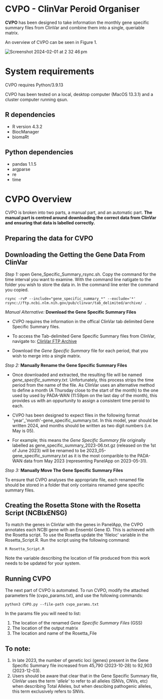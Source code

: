<h1> CVPO - ClinVar Peroid Organiser </h1>

**CVPO** has been designed to take information the monthly gene specific summary files from ClinVar and combine them into a single, queriable matrix. 

An overview of CVPO can be seen in Figure 1.

![Screenshot 2024-02-01 at 2 32 46 pm](https://github.com/MedicalGenomicsLab/Vigelint/assets/15273099/bea6aed6-4184-4972-8674-8e8f0550d4fd)

# System requirements
CVPO requires Python/3.9.13

CVPO has been tested on a local, desktop computer (MacOS 13.3.1) and a cluster computer running qsun.

## R dependencies 
- R version 4.3.2
- BiocManager
- biomaRt 

## Python dependencies
- pandas 1.1.5
- argparse
- re
- time

# CVPO Overview 

CVPO is broken into two parts, a manual part, and an automatic part. **The manual part is centred around downloading the correct data from ClinVar and ensuring that data is labelled correctly.**

<h2> Preparing the data for CVPO </h2>

## Downloading the Getting the Gene Data From ClinVar

_Step 1:_ open Gene_Specific_Summary_rsync.sh. Copy the command for the time interval you want to examine. With the command line natigate to the folder you wish to store the data in. In the command line enter the command you copied. 

    rsync -rvP --include="gene_specific_summary_*" --exclude='*' rsync://ftp.ncbi.nlm.nih.gov/pub/clinvar/tab_delimited/archive/ .

_Manual Alternative:_ **Download the Gene Specific Summary Files**

- CVPO requires the information in the offical ClinVar tab delimited Gene Specific Summary files.

- To access the Tab-delimited Gene Specific Summary files from ClinVar, navigate to:
  [ClinVar FTP Archive](https://ftp.ncbi.nlm.nih.gov/pub/clinvar/tab_delimited/archive/)

- Download the _Gene Specific Summary_ file for each period, that you wish to merge into a single matrix.

_Step 2:_ **Manually Rename the Gene Specific Summary Files**
- Once downloaded and extracted, the resulting file will be named _gene_specific_summary.txt_. Unfortunately, this process strips the time period from the name of the file.
As ClinVar uses an alternative method to define a month (A Thursday close to the start of the month) to the one used by used by PADA-WAN (11:59pm on the last day of the month), this provides us with an oppurtunity to assign a consistent time peroid to each.

- CVPO has been designed to expect files in the following format 'year'_'month'-gene_specific_summary.txt. In this model, year should be written 2024, and months should be written as two digit numbers (i.e. May is 05).

- For example; this means the _Gene Specific Summary file_ originally labelled as gene_specific_summary_2023-06.txt.gz (released on the 1st of June 2023) will be renamed to be 2023_05-gene_specific_summary.txt as it is the most comparible to the PADA-WAN data from May 2023 (representing PanelApp on 2023-05-31).
 
_Step 3:_ **Manually Move The Gene Specific Summary Files**

To ensure that CVPO analyses the appropriate file, each renamed file should be stored in a folder that only contains renamed gene specific summary files.

## Creating the Rosetta Stone with the Rosetta Script (NCBIxENSG)

To match the genes in ClinVar with the genes in PanelApp, the CVPO annotates each NCBI gene with an Ensembl Gene ID. This is achieved with the Rosetta script. 
To use the Rosetta update the 'fileloc' variable in the Rosetta_Script.R.
Run the script using the following command:

    R Rosetta_Script.R 

Note the variable describing the location of file produced from this work needs to be updated for your system.

<h2> Running CVPO </h2>

The next part of CVPO is automated. To run CVPO, modify the attached parameters file (cvpo_params.txt), and use the following commands:

    python3 CVPO.py --file-path cvpo_params.txt

In the params file you will need to list:
1. The location of the renamed _Gene Specific Summary Files_ (GSS)
2. The location of the output matrix
3. The location and name of the Rosetta_File


## To note:
1. In late 2023, the number of genetic loci (genes) present in the Gene Specific Summary file increased from 45,790 (2023-10-28) to 92,903 (2023-12-03).
2. Users should be aware that clear that in the Gene Specific Summary file, ClinVar uses the term '_allele_' to refer to all alleles (SNVs, CNVs, etc) when describing Total Alleles, but when descibing pathogenic alleles, this term exclusively refers to SNVs.
